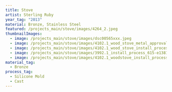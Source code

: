 ```yaml
---
title: Stove
artist: Sterling Ruby
year_tag: "2013"
material: Bronze, Stainless Steel
featured: /projects_main/stove/images/4264_2.jpeg
thumbnailImages:
  - image: /projects_main/stove/images/dsc00565xxx.jpeg
  - image: /projects_main/stove/images/4102.1_wood_stove_metal_approval_12.jpg
  - image: /projects_main/stove/images/4102.1_wood_stove_install_process_18.jpg
  - image: /projects_main/stove/images/3992.1_install_process_615-e1381955859636.jpg
  - image: /projects_main/stove/images/4102.1_woodstove_install_process_67.jpg
material_tag:
  - Bronze
process_tag:
  - Silicone Mold
  - Cast
---
```

